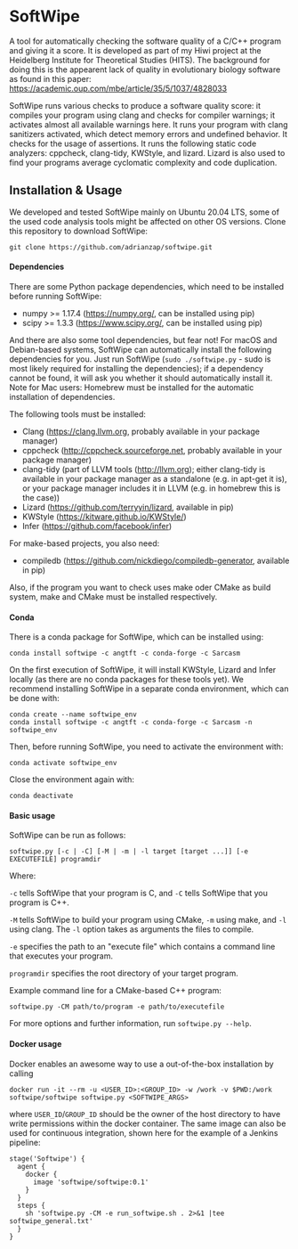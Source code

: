 # SoftWipe
A tool for automatically checking the software quality of a C/C++ program and giving it a score. It is developed as part of my Hiwi project at the Heidelberg Institute for Theoretical Studies (HITS). The background for doing this is the appearent lack of quality in evolutionary biology software as found in this paper: https://academic.oup.com/mbe/article/35/5/1037/4828033

SoftWipe runs various checks to produce a software quality score: it compiles your program using clang and checks for compiler warnings; it activates almost all available warnings here. It runs your program with clang sanitizers activated, which detect memory errors and undefined behavior. It checks for the usage of assertions. It runs the following static code analyzers: cppcheck, clang-tidy, KWStyle, and lizard. Lizard is also used to find your programs average cyclomatic complexity and code duplication.

## Installation & Usage

We developed and tested SoftWipe mainly on Ubuntu 20.04 LTS, some of the used code analysis tools might be affected on other OS versions.
Clone this repository to download SoftWipe:
```
git clone https://github.com/adrianzap/softwipe.git
```

#### Dependencies
There are some Python package dependencies, which need to be installed before running SoftWipe:
* numpy >= 1.17.4 (<https://numpy.org/>, can be installed using pip)
* scipy >= 1.3.3 (<https://www.scipy.org/>, can be installed using pip)

And there are also some tool dependencies, but fear not! For macOS and Debian-based systems, SoftWipe can automatically install the following dependencies for you. Just run SoftWipe (`sudo ./softwipe.py` - sudo is most likely required for installing the dependencies); if a dependency cannot be found, it will ask you whether it should automatically install it. Note for Mac users: Homebrew must be installed for the automatic installation of dependencies.

The following tools must be installed:
* Clang (<https://clang.llvm.org>, probably available in your package manager)
* cppcheck (<http://cppcheck.sourceforge.net>, probably available in your package manager)
* clang-tidy (part of LLVM tools (<http://llvm.org>); either clang-tidy is available in your package manager as a standalone (e.g. in apt-get it is), or your package manager includes it in LLVM (e.g. in homebrew this is the case))
* Lizard (<https://github.com/terryyin/lizard>, available in pip)
* KWStyle (<https://kitware.github.io/KWStyle/>)
* Infer (<https://github.com/facebook/infer>)

For make-based projects, you also need:
* compiledb (<https://github.com/nickdiego/compiledb-generator>, available in pip)

Also, if the program you want to check uses make oder CMake as build system, make and CMake must be installed respectively.

#### Conda
There is a conda package for SoftWipe, which can be installed using:
```
conda install softwipe -c angtft -c conda-forge -c Sarcasm
```
On the first execution of SoftWipe, it will install KWStyle, Lizard and Infer locally (as there are no conda packages for these tools yet).
We recommend installing SoftWipe in a separate conda environment, which can be done with:
```
conda create --name softwipe_env
conda install softwipe -c angtft -c conda-forge -c Sarcasm -n softwipe_env
```
Then, before running SoftWipe, you need to activate the environment with:
```
conda activate softwipe_env
```
Close the environment again with:
```
conda deactivate
```

#### Basic usage
SoftWipe can be run as follows:
```
softwipe.py [-c | -C] [-M | -m | -l target [target ...]] [-e EXECUTEFILE] programdir
```
Where:

`-c` tells SoftWipe that your program is C, and `-C` tells SoftWipe that you program is C++.

`-M` tells SoftWipe to build your program using CMake, `-m` using make, and `-l` using clang. The `-l` option takes as arguments the files to compile.

`-e` specifies the path to an "execute file" which contains a command line that executes your program.

`programdir` specifies the root directory of your target program.

Example command line for a CMake-based C++ program:
```
softwipe.py -CM path/to/program -e path/to/executefile
```

For more options and further information, run `softwipe.py --help`.

#### Docker usage

Docker enables an awesome way to use a out-of-the-box installation by calling 

```
docker run -it --rm -u <USER_ID>:<GROUP_ID> -w /work -v $PWD:/work softwipe/softwipe softwipe.py <SOFTWIPE_ARGS>
```

where `USER_ID`/`GROUP_ID` should be the owner of the host directory to have write permissions within the docker container.
The same image can also be used for continuous integration, shown here for the example of a Jenkins pipeline:

```
stage('Softwipe') {
  agent {
    docker {
      image 'softwipe/softwipe:0.1'
    }
  }
  steps {
    sh 'softwipe.py -CM -e run_softwipe.sh . 2>&1 |tee softwipe_general.txt'
  }
}
